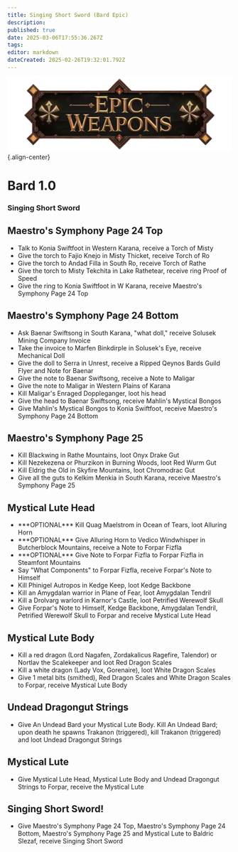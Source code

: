 ```yaml
---
title: Singing Short Sword (Bard Epic)
description: 
published: true
date: 2025-03-06T17:55:36.267Z
tags: 
editor: markdown
dateCreated: 2025-02-26T19:32:01.792Z
---
```


![epicweapons.webp](/epicweapons.webp){.align-center}

# Bard 1.0


<div class="wiki-content">
  <h3>Singing Short Sword</h3>

  <h2>Maestro's Symphony Page 24 Top</h2>
  <ul>
    <li>Talk to Konia Swiftfoot in Western Karana, receive a Torch of Misty</li>
    <li>Give the torch to Fajio Knejo in Misty Thicket, receive Torch of Ro</li>
    <li>Give the torch to Andad Filla in South Ro, receive Torch of Rathe</li>
    <li>Give the torch to Misty Tekchita in Lake Rathetear, receive ring Proof of Speed</li>
    <li>Give the ring to Konia Swiftfoot in W Karana, receive Maestro's Symphony Page 24 Top</li>
  </ul>

  <h2>Maestro's Symphony Page 24 Bottom</h2>
  <ul>
    <li>Ask Baenar Swiftsong in South Karana, "what doll," receive Solusek Mining Company Invoice</li>
    <li>Take the invoice to Marfen Binkdirple in Solusek's Eye, receive Mechanical Doll</li>
    <li>Give the doll to Serra in Unrest, receive a Ripped Qeynos Bards Guild Flyer and Note for Baenar</li>
    <li>Give the note to Baenar Swiftsong, receive a Note to Maligar</li>
    <li>Give the note to Maligar in Western Plains of Karana</li>
    <li>Kill Maligar's Enraged Doppleganger, loot his head</li>
    <li>Give the head to Baenar Swiftsong, receive Mahlin's Mystical Bongos</li>
    <li>Give Mahlin's Mystical Bongos to Konia Swiftfoot, receive Maestro's Symphony Page 24 Bottom</li>
  </ul>

  <h2>Maestro's Symphony Page 25</h2>
  <ul>
    <li>Kill Blackwing in Rathe Mountains, loot Onyx Drake Gut</li>
    <li>Kill Nezekezena or Phurzikon in Burning Woods, loot Red Wurm Gut</li>
    <li>Kill Eldrig the Old in Skyfire Mountains, loot Chromodrac Gut</li>
    <li>Give all the guts to Kelkim Menkia in South Karana, receive Maestro's Symphony Page 25</li>
  </ul>

  <h2>Mystical Lute Head</h2>
  <ul>
    <li>***OPTIONAL*** Kill Quag Maelstrom in Ocean of Tears, loot Alluring Horn</li>
    <li>***OPTIONAL*** Give Alluring Horn to Vedico Windwhisper in Butcherblock Mountains, receive a Note to Forpar Fizfla</li>
    <li>***OPTIONAL*** Give Note to Forpar Fizfla to Forpar Fizfla in Steamfont Mountains</li>
    <li>Say "What Components" to Forpar Fizfla, receive Forpar's Note to Himself</li>
    <li>Kill Phinigel Autropos in Kedge Keep, loot Kedge Backbone</li>
    <li>Kill an Amygdalan warrior in Plane of Fear, loot Amygdalan Tendril</li>
    <li>Kill a Drolvarg warlord in Karnor's Castle, loot Petrified Werewolf Skull</li>
    <li>Give Forpar's Note to Himself, Kedge Backbone, Amygdalan Tendril, Petrified Werewolf Skull to Forpar and receive Mystical Lute Head</li>
  </ul>

  <h2>Mystical Lute Body</h2>
  <ul>
    <li>Kill a red dragon (Lord Nagafen, Zordakalicus Ragefire, Talendor) or Nortlav the Scalekeeper and loot Red Dragon Scales</li>
    <li>Kill a white dragon (Lady Vox, Gorenaire), loot White Dragon Scales</li>
    <li>Give 1 metal bits (smithed), Red Dragon Scales and White Dragon Scales to Forpar, receive Mystical Lute Body</li>
  </ul>

  <h2>Undead Dragongut Strings</h2>
  <ul>
    <li>Give An Undead Bard your Mystical Lute Body. Kill An Undead Bard; upon death he spawns Trakanon (triggered), kill Trakanon (triggered) and loot Undead Dragongut Strings</li>
  </ul>

  <h2>Mystical Lute</h2>
  <ul>
    <li>Give Mystical Lute Head, Mystical Lute Body and Undead Dragongut Strings to Forpar, receive the Mystical Lute</li>
  </ul>

  <h2>Singing Short Sword!</h2>
  <ul>
    <li>Give Maestro's Symphony Page 24 Top, Maestro's Symphony Page 24 Bottom, Maestro's Symphony Page 25 and Mystical Lute to Baldric Slezaf, receive Singing Short Sword</li>
  </ul>
</div>

